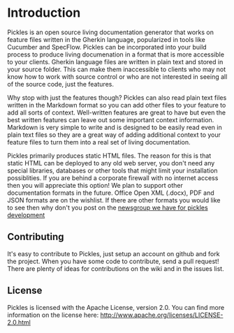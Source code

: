 Introduction
============

Pickles is an open source living documentation generator that works on feature files written in the Gherkin language, popularized in tools like Cucumber and SpecFlow.  Pickles can be incorporated into your build process to produce living documenation in a format that is more accessible to your clients.  Gherkin language files are written in plain text and stored in your source folder.  This can make them inaccessible to clients who may not know how to work with source control or who are not interested in seeing all of the source code, just the features.

Why stop with just the features though?  Pickles can also read plain text files written in the Markdown format so you can add other files to your feature to add all sorts of context.  Well-written features are great to have but even the best written features can leave out some important context information.  Markdown is very simple to write and is designed to be easily read even in plain text files so they are a great way of adding additional context to your feature files to turn them into a real set of living documentation.

Pickles primarily produces static HTML files.  The reason for this is that static HTML can be deployed to any old web server, you don't need any special libraries, databases or other tools that might limit your installation possiblities.  If you are behind a corporate firewall with no internet access then you will appreciate this option!  We plan to support other documentation formats in the future.  Office Open XML (.docx), PDF and JSON formats are on the wishlist.  If there are other formats you would like to see then why don't you post on the [newsgroup we have for pickles development][1]

Contributing
------------

It's easy to contribute to Pickles, just setup an account on github and fork the project.  When you have some code to contribute, send a pull request!  There are plenty of ideas for contributions on the wiki and in the issues list.

License
-------

Pickles is licensed with the Apache License, version 2.0.  You can find more information on the license here: http://www.apache.org/licenses/LICENSE-2.0.html

  [1]: https://groups.google.com/forum/?hl=en-GB#!forum/pickles-dev "Pickles Google Group"
